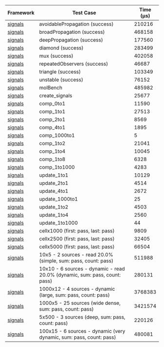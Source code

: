 | Framework | Test Case | Time (μs) |
| --- | --- | --- |
| [signals](https://github.com/rodydavis/signals.dart) | avoidablePropagation (success) | 210216 |
| [signals](https://github.com/rodydavis/signals.dart) | broadPropagation (success) | 468158 |
| [signals](https://github.com/rodydavis/signals.dart) | deepPropagation (success) | 177560 |
| [signals](https://github.com/rodydavis/signals.dart) | diamond (success) | 283499 |
| [signals](https://github.com/rodydavis/signals.dart) | mux (success) | 402058 |
| [signals](https://github.com/rodydavis/signals.dart) | repeatedObservers (success) | 46687 |
| [signals](https://github.com/rodydavis/signals.dart) | triangle (success) | 103349 |
| [signals](https://github.com/rodydavis/signals.dart) | unstable (success) | 76152 |
| [signals](https://github.com/rodydavis/signals.dart) | molBench | 485982 |
| [signals](https://github.com/rodydavis/signals.dart) | create_signals | 25677 |
| [signals](https://github.com/rodydavis/signals.dart) | comp_0to1 | 11590 |
| [signals](https://github.com/rodydavis/signals.dart) | comp_1to1 | 27513 |
| [signals](https://github.com/rodydavis/signals.dart) | comp_2to1 | 8569 |
| [signals](https://github.com/rodydavis/signals.dart) | comp_4to1 | 1895 |
| [signals](https://github.com/rodydavis/signals.dart) | comp_1000to1 | 5 |
| [signals](https://github.com/rodydavis/signals.dart) | comp_1to2 | 21041 |
| [signals](https://github.com/rodydavis/signals.dart) | comp_1to4 | 10045 |
| [signals](https://github.com/rodydavis/signals.dart) | comp_1to8 | 6328 |
| [signals](https://github.com/rodydavis/signals.dart) | comp_1to1000 | 4283 |
| [signals](https://github.com/rodydavis/signals.dart) | update_1to1 | 10129 |
| [signals](https://github.com/rodydavis/signals.dart) | update_2to1 | 4514 |
| [signals](https://github.com/rodydavis/signals.dart) | update_4to1 | 2672 |
| [signals](https://github.com/rodydavis/signals.dart) | update_1000to1 | 25 |
| [signals](https://github.com/rodydavis/signals.dart) | update_1to2 | 4503 |
| [signals](https://github.com/rodydavis/signals.dart) | update_1to4 | 2560 |
| [signals](https://github.com/rodydavis/signals.dart) | update_1to1000 | 44 |
| [signals](https://github.com/rodydavis/signals.dart) | cellx1000 (first: pass, last: pass) | 9809 |
| [signals](https://github.com/rodydavis/signals.dart) | cellx2500 (first: pass, last: pass) | 32405 |
| [signals](https://github.com/rodydavis/signals.dart) | cellx5000 (first: pass, last: pass) | 66504 |
| [signals](https://github.com/rodydavis/signals.dart) | 10x5 - 2 sources - read 20.0% (simple, sum: pass, count: pass) | 511988 |
| [signals](https://github.com/rodydavis/signals.dart) | 10x10 - 6 sources - dynamic - read 20.0% (dynamic, sum: pass, count: pass) | 280131 |
| [signals](https://github.com/rodydavis/signals.dart) | 1000x12 - 4 sources - dynamic (large, sum: pass, count: pass) | 3768383 |
| [signals](https://github.com/rodydavis/signals.dart) | 1000x5 - 25 sources (wide dense, sum: pass, count: pass) | 3421574 |
| [signals](https://github.com/rodydavis/signals.dart) | 5x500 - 3 sources (deep, sum: pass, count: pass) | 220126 |
| [signals](https://github.com/rodydavis/signals.dart) | 100x15 - 6 sources - dynamic (very dynamic, sum: pass, count: pass) | 480081 |
